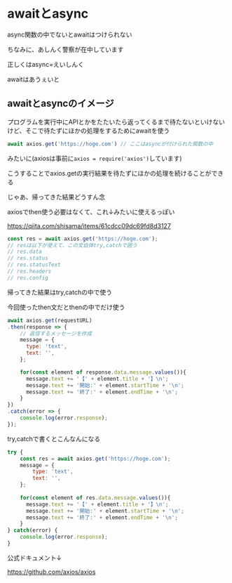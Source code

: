 # awaitとasync



async関数の中でないとawaitはつけられない



ちなみに、あしんく警察が在中しています

正しくはasync=えいしんく

awaitはあうぇいと



## awaitとasyncのイメージ

プログラムを実行中にAPIとかをたたいたら返ってくるまで待たないといけないけど、そこで待たずにほかの処理をするためにawaitを使う



```js
await axios.get('https://hoge.com') // ここはasyncが付けられた関数の中
```

みたいに(axiosは事前に`axios = require('axios')`しています)



こうすることでaxios.getの実行結果を待たずにほかの処理を続けることができる

じゃあ、帰ってきた結果どうすん念



axiosでthen使う必要はなくて、これ↓みたいに使えるっぽい

https://qiita.com/shisama/items/61cdcc09dc69fd8d3127



```js
const res = await axios.get('https://hoge.com');
// resは以下が使えて、この文自体try,catchで囲う
// res.data
// res.status
// res.statusText
// res.headers
// res.config
```



帰ってきた結果はtry,catchの中で使う

今回使ったthen文だとthenの中でだけ使う

```js
await axios.get(requestURL)
.then(response => {
    // 返信するメッセージを作成
    message = {
      type: 'text',
      text: '',
    };

    for(const element of response.data.message.values()){
      message.text += '【' + element.title + '】\n';
      message.text += '開始:' + element.startTime + '\n';
      message.text += '終了:' + element.endTime + '\n';
    }
})
.catch(error => {
    console.log(error.response);
});
```



try,catchで書くとこんなんになる

```js
try {
    const res = await axios.get('https://hoge.com');
    message = {
        type: 'text',
        text: '',
    };
    
    for(const element of res.data.message.values()){
      message.text += '【' + element.title + '】\n';
      message.text += '開始:' + element.startTime + '\n';
      message.text += '終了:' + element.endTime + '\n';
    }
} catch(error) {
    console.log(error.response);
}
```





公式ドキュメント↓

https://github.com/axios/axios



